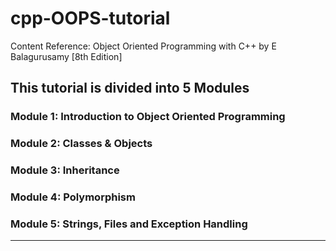 # cpp-OOPS-tutorial
Content Reference: Object Oriented Programming with C++ by E Balagurusamy [8th Edition]

## This tutorial is divided into 5 Modules

### Module 1: Introduction to Object Oriented Programming 

### Module 2: Classes & Objects

### Module 3: Inheritance

### Module 4: Polymorphism

### Module 5: Strings, Files and Exception Handling

____________________________________________________________________________________________________________________________________________________



